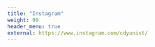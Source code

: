 ```yaml
---
title: "Instagram"
weight: 99
header_menu: true
external: https://www.instagram.com/cdyunist/
---
```

